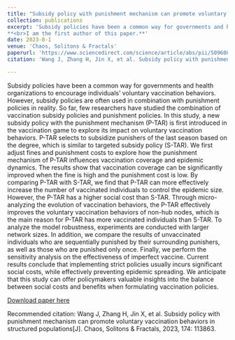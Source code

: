 ```yaml
---
title: "Subsidy policy with punishment mechanism can promote voluntary vaccination behaviors in structured population"
collection: publications
excerpt: 'Subsidy policies have been a common way for governments and health organizations to encourage individuals’ voluntary vaccination behaviors. However, subsidy policies are often used in combination with punishment policies in reality. So far, few researchers have studied the combination of vaccination subsidy policies and punishment policies. In this study, a new subsidy policy with the punishment mechanism (P-TAR) is first introduced in the vaccination game to explore its impact on voluntary vaccination behaviors. P-TAR selects to subsidize punishers of the last season based on the degree, which is similar to targeted subsidy policy (S-TAR). 
**<br>I am the first author of this paper.**'
date: 2023-8-1
venue: 'Chaos, Solitons & Fractals'
paperurl: 'https://www.sciencedirect.com/science/article/abs/pii/S0960077923007646'
citation: 'Wang J, Zhang H, Jin X, et al. Subsidy policy with punishment mechanism can promote voluntary vaccination behaviors in structured populations[J]. Chaos, Solitons & Fractals, 2023, 174: 113863.'

---
```

Subsidy policies have been a common way for governments and health organizations to encourage individuals’ voluntary vaccination behaviors. However, subsidy policies are often used in combination with punishment policies in reality. So far, few researchers have studied the combination of vaccination subsidy policies and punishment policies. In this study, a new subsidy policy with the punishment mechanism (P-TAR) is first introduced in the vaccination game to explore its impact on voluntary vaccination behaviors. P-TAR selects to subsidize punishers of the last season based on the degree, which is similar to targeted subsidy policy (S-TAR). We first adjust fines and punishment costs to explore how the punishment mechanism of P-TAR influences vaccination coverage and epidemic dynamics. The results show that vaccination coverage can be significantly improved when the fine is high and the punishment cost is low. By comparing P-TAR with S-TAR, we find that P-TAR can more effectively increase the number of vaccinated individuals to control the epidemic size. However, the P-TAR has a higher social cost than S-TAR. Through micro-analyzing the evolution of vaccination behaviors, the P-TAR effectively improves the voluntary vaccination behaviors of non-hub nodes, which is the main reason for P-TAR has more vaccinated individuals than S-TAR. To analyze the model robustness, experiments are conducted with larger network sizes. In addition, we compare the results of unvaccinated individuals who are sequentially punished by their surrounding punishers, as well as those who are punished only once. Finally, we perform the sensitivity analysis on the effectiveness of imperfect vaccine. Current results conclude that implementing strict policies usually incurs significant social costs, while effectively preventing epidemic spreading. We anticipate that this study can offer policymakers valuable insights into the balance between social costs and benefits when formulating vaccination policies.

[Download paper here](/files/publications/csf2023wang.pdf)

Recommended citation: Wang J, Zhang H, Jin X, et al. Subsidy policy with punishment mechanism can promote voluntary vaccination behaviors in structured populations[J]. Chaos, Solitons & Fractals, 2023, 174: 113863.
